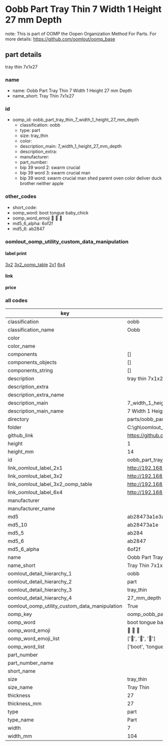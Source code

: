 # Oobb Part Tray Thin 7 Width 1 Height 27 mm Depth  

note: This is part of OOMP the Oopen Organization Method For Parts. For more details: https://github.com/oomlout/oomp_base

##  part details
  



tray thin 7x1x27



### name
* name: Oobb Part Tray Thin 7 Width 1 Height 27 mm Depth
* name_short: Tray Thin 7x1x27 
### id
* oomp_id: oobb_part_tray_thin_7_width_1_height_27_mm_depth
  * classification: oobb
  * type: part
  * size: tray_thin
  * color: 
  * description_main: 7_width_1_height_27_mm_depth
  * description_extra: 
  * manufacturer: 
  * part_number: 
  * bip 39 word 2: swarm crucial
  * bip 39 word 3: swarm crucial man
  * bip 39 word: swarm crucial man shed parent oven color deliver duck brother neither apple

### other_codes
* short_code: 
* oomp_word: boot tongue baby_chick
* oomp_word_emoji :boot: :tongue: :baby_chick:
* md5_6_alpha: 6of2f
* md5_6: ab2847






### oomlout_oomp_utility_custom_data_manipulation
#### label print
[3x2](http://192.168.1.245:1112/?label=oomp%206of2f)
[3x2_oomp_table](http://192.168.1.108:1112/?label=oomp%206of2f)
[2x1](http://192.168.1.242:1112/?label=oomp%206of2f)
[6x4](http://192.168.1.55:1112/?label=oomp%206of2f)    

#### link

                              

#### price







### all codes 
| key | value |  
| --- | --- |  
| classification | oobb |  
| classification_name | Oobb |  
| color |  |  
| color_name |  |  
| components | [] |  
| components_objects | [] |  
| components_string | [] |  
| description | tray thin 7x1x27 |  
| description_extra |  |  
| description_extra_name |  |  
| description_main | 7_width_1_height_27_mm_depth |  
| description_main_name | 7 Width 1 Height 27 mm Depth |  
| directory | parts/oobb_part_tray_thin_7_width_1_height_27_mm_depth |  
| folder | C:\gh\oomlout_oobb_version_4_generated_parts\things\oobb_part_tray_thin_7_width_1_height_27_mm_depth |  
| github_link | https://github.com/oomlout/oomlout_oomp_part_src/tree/main/parts/oobb_part_tray_thin_7_width_1_height_27_mm_depth |  
| height | 1 |  
| height_mm | 14 |  
| id | oobb_part_tray_thin_7_width_1_height_27_mm_depth |  
| link_oomlout_label_2x1 | http://192.168.1.242:1112/?label=oomp%206of2f |  
| link_oomlout_label_3x2 | http://192.168.1.245:1112/?label=oomp%206of2f |  
| link_oomlout_label_3x2_oomp_table | http://192.168.1.108:1112/?label=oomp%206of2f |  
| link_oomlout_label_6x4 | http://192.168.1.55:1112/?label=oomp%206of2f |  
| manufacturer |  |  
| manufacturer_name |  |  
| md5 | ab28473a1e3a05b677501c550d8d1edb |  
| md5_10 | ab28473a1e |  
| md5_5 | ab284 |  
| md5_6 | ab2847 |  
| md5_6_alpha | 6of2f |  
| name | Oobb Part Tray Thin 7 Width 1 Height 27 mm Depth |  
| name_short | Tray Thin 7x1x27  |  
| oomlout_detail_hierarchy_1 | oobb |  
| oomlout_detail_hierarchy_2 | part |  
| oomlout_detail_hierarchy_3 | tray_thin |  
| oomlout_detail_hierarchy_4 | 27_mm_depth |  
| oomlout_oomp_utility_custom_data_manipulation | True |  
| oomp_key | oomp_oobb_part_tray_thin_7_width_1_height_27_mm_depth |  
| oomp_word | boot tongue baby_chick |  
| oomp_word_emoji | :boot: :tongue: :baby_chick: |  
| oomp_word_emoji_list | [':boot:', ':tongue:', ':baby_chick:'] |  
| oomp_word_list | ['boot', 'tongue', 'baby_chick'] |  
| part_number |  |  
| part_number_name |  |  
| short_name |  |  
| size | tray_thin |  
| size_name | Tray Thin |  
| thickness | 27 |  
| thickness_mm | 27 |  
| type | part |  
| type_name | Part |  
| width | 7 |  
| width_mm | 104 |  
